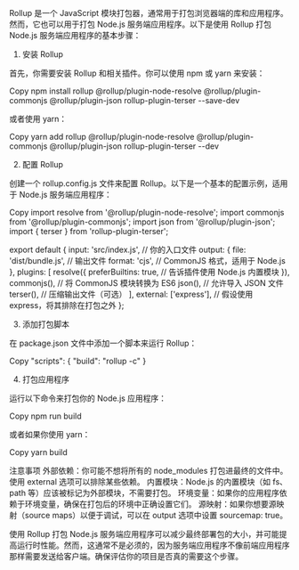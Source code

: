 Rollup 是一个 JavaScript 模块打包器，通常用于打包浏览器端的库和应用程序。然而，它也可以用于打包 Node.js 服务端应用程序。以下是使用 Rollup 打包 Node.js 服务端应用程序的基本步骤：

1. 安装 Rollup

首先，你需要安装 Rollup 和相关插件。你可以使用 npm 或 yarn 来安装：

Copy
npm install rollup @rollup/plugin-node-resolve @rollup/plugin-commonjs @rollup/plugin-json rollup-plugin-terser --save-dev


或者使用 yarn：

Copy
yarn add rollup @rollup/plugin-node-resolve @rollup/plugin-commonjs @rollup/plugin-json rollup-plugin-terser --dev

2. 配置 Rollup

创建一个 rollup.config.js 文件来配置 Rollup。以下是一个基本的配置示例，适用于 Node.js 服务端应用程序：

Copy
import resolve from '@rollup/plugin-node-resolve';
import commonjs from '@rollup/plugin-commonjs';
import json from '@rollup/plugin-json';
import { terser } from 'rollup-plugin-terser';

export default {
  input: 'src/index.js', // 你的入口文件
  output: {
    file: 'dist/bundle.js', // 输出文件
    format: 'cjs', // CommonJS 格式，适用于 Node.js
  },
  plugins: [
    resolve({
      preferBuiltins: true, // 告诉插件使用 Node.js 内置模块
    }),
    commonjs(), // 将 CommonJS 模块转换为 ES6
    json(), // 允许导入 JSON 文件
    terser(), // 压缩输出文件（可选）
  ],
  external: ['express'], // 假设使用 express，将其排除在打包之外
};

3. 添加打包脚本

在 package.json 文件中添加一个脚本来运行 Rollup：

Copy
"scripts": {
  "build": "rollup -c"
}

4. 打包应用程序

运行以下命令来打包你的 Node.js 应用程序：

Copy
npm run build


或者如果你使用 yarn：

Copy
yarn build

注意事项
外部依赖：你可能不想将所有的 node_modules 打包进最终的文件中。使用 external 选项可以排除某些依赖。
内置模块：Node.js 的内置模块（如 fs、path 等）应该被标记为外部模块，不需要打包。
环境变量：如果你的应用程序依赖于环境变量，确保在打包后的环境中正确设置它们。
源映射：如果你想要源映射（source maps）以便于调试，可以在 output 选项中设置 sourcemap: true。

使用 Rollup 打包 Node.js 服务端应用程序可以减少最终部署包的大小，并可能提高运行时性能。然而，这通常不是必须的，因为服务端应用程序不像前端应用程序那样需要发送给客户端。确保评估你的项目是否真的需要这个步骤。